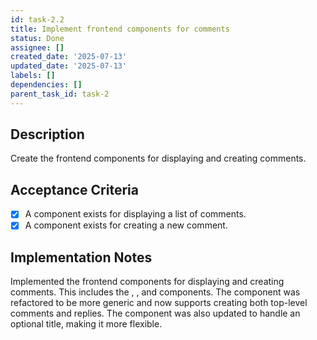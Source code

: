 ```yaml
---
id: task-2.2
title: Implement frontend components for comments
status: Done
assignee: []
created_date: '2025-07-13'
updated_date: '2025-07-13'
labels: []
dependencies: []
parent_task_id: task-2
---
```


## Description

Create the frontend components for displaying and creating comments.

## Acceptance Criteria

- [x] A component exists for displaying a list of comments.
- [x] A component exists for creating a new comment.

## Implementation Notes

Implemented the frontend components for displaying and creating comments. This includes the , , and  components. The  component was refactored to be more generic and now supports creating both top-level comments and replies. The  component was also updated to handle an optional title, making it more flexible.
